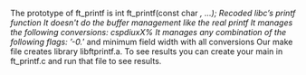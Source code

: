 The prototype of ft_printf is int ft_printf(const char *, ...);
Recoded libc’s printf function
It doesn't do the buffer management like the real printf
It manages the following conversions: cspdiuxX%
It manages any combination of the following flags: ’-0.*’ and minimum field
width with all conversions
Our make file creates library libftprintf.a. To see results you can create your main in ft_printf.c and run that file to see results.
